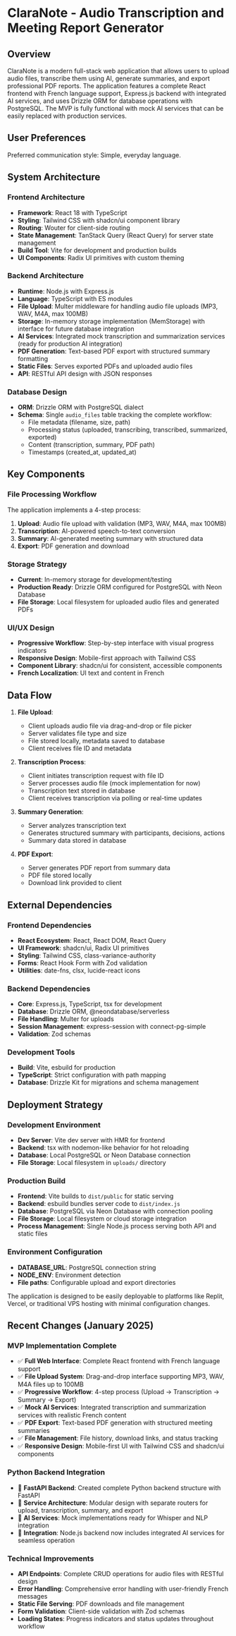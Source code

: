 # ClaraNote - Audio Transcription and Meeting Report Generator

## Overview

ClaraNote is a modern full-stack web application that allows users to upload audio files, transcribe them using AI, generate summaries, and export professional PDF reports. The application features a complete React frontend with French language support, Express.js backend with integrated AI services, and uses Drizzle ORM for database operations with PostgreSQL. The MVP is fully functional with mock AI services that can be easily replaced with production services.

## User Preferences

Preferred communication style: Simple, everyday language.

## System Architecture

### Frontend Architecture
- **Framework**: React 18 with TypeScript
- **Styling**: Tailwind CSS with shadcn/ui component library
- **Routing**: Wouter for client-side routing
- **State Management**: TanStack Query (React Query) for server state management
- **Build Tool**: Vite for development and production builds
- **UI Components**: Radix UI primitives with custom theming

### Backend Architecture
- **Runtime**: Node.js with Express.js
- **Language**: TypeScript with ES modules
- **File Upload**: Multer middleware for handling audio file uploads (MP3, WAV, M4A, max 100MB)
- **Storage**: In-memory storage implementation (MemStorage) with interface for future database integration
- **AI Services**: Integrated mock transcription and summarization services (ready for production AI integration)
- **PDF Generation**: Text-based PDF export with structured summary formatting
- **Static Files**: Serves exported PDFs and uploaded audio files
- **API**: RESTful API design with JSON responses

### Database Design
- **ORM**: Drizzle ORM with PostgreSQL dialect
- **Schema**: Single `audio_files` table tracking the complete workflow:
  - File metadata (filename, size, path)
  - Processing status (uploaded, transcribing, transcribed, summarized, exported)
  - Content (transcription, summary, PDF path)
  - Timestamps (created_at, updated_at)

## Key Components

### File Processing Workflow
The application implements a 4-step process:
1. **Upload**: Audio file upload with validation (MP3, WAV, M4A, max 100MB)
2. **Transcription**: AI-powered speech-to-text conversion
3. **Summary**: AI-generated meeting summary with structured data
4. **Export**: PDF generation and download

### Storage Strategy
- **Current**: In-memory storage for development/testing
- **Production Ready**: Drizzle ORM configured for PostgreSQL with Neon Database
- **File Storage**: Local filesystem for uploaded audio files and generated PDFs

### UI/UX Design
- **Progressive Workflow**: Step-by-step interface with visual progress indicators
- **Responsive Design**: Mobile-first approach with Tailwind CSS
- **Component Library**: shadcn/ui for consistent, accessible components
- **French Localization**: UI text and content in French

## Data Flow

1. **File Upload**:
   - Client uploads audio file via drag-and-drop or file picker
   - Server validates file type and size
   - File stored locally, metadata saved to database
   - Client receives file ID and metadata

2. **Transcription Process**:
   - Client initiates transcription request with file ID
   - Server processes audio file (mock implementation for now)
   - Transcription text stored in database
   - Client receives transcription via polling or real-time updates

3. **Summary Generation**:
   - Server analyzes transcription text
   - Generates structured summary with participants, decisions, actions
   - Summary data stored in database

4. **PDF Export**:
   - Server generates PDF report from summary data
   - PDF file stored locally
   - Download link provided to client

## External Dependencies

### Frontend Dependencies
- **React Ecosystem**: React, React DOM, React Query
- **UI Framework**: shadcn/ui, Radix UI primitives
- **Styling**: Tailwind CSS, class-variance-authority
- **Forms**: React Hook Form with Zod validation
- **Utilities**: date-fns, clsx, lucide-react icons

### Backend Dependencies
- **Core**: Express.js, TypeScript, tsx for development
- **Database**: Drizzle ORM, @neondatabase/serverless
- **File Handling**: Multer for uploads
- **Session Management**: express-session with connect-pg-simple
- **Validation**: Zod schemas

### Development Tools
- **Build**: Vite, esbuild for production
- **TypeScript**: Strict configuration with path mapping
- **Database**: Drizzle Kit for migrations and schema management

## Deployment Strategy

### Development Environment
- **Dev Server**: Vite dev server with HMR for frontend
- **Backend**: tsx with nodemon-like behavior for hot reloading
- **Database**: Local PostgreSQL or Neon Database connection
- **File Storage**: Local filesystem in `uploads/` directory

### Production Build
- **Frontend**: Vite builds to `dist/public` for static serving
- **Backend**: esbuild bundles server code to `dist/index.js`
- **Database**: PostgreSQL via Neon Database with connection pooling
- **File Storage**: Local filesystem or cloud storage integration
- **Process Management**: Single Node.js process serving both API and static files

### Environment Configuration
- **DATABASE_URL**: PostgreSQL connection string
- **NODE_ENV**: Environment detection
- **File paths**: Configurable upload and export directories

The application is designed to be easily deployable to platforms like Replit, Vercel, or traditional VPS hosting with minimal configuration changes.

## Recent Changes (January 2025)

### MVP Implementation Complete
- ✅ **Full Web Interface**: Complete React frontend with French language support
- ✅ **File Upload System**: Drag-and-drop interface supporting MP3, WAV, M4A files up to 100MB
- ✅ **Progressive Workflow**: 4-step process (Upload → Transcription → Summary → Export)
- ✅ **Mock AI Services**: Integrated transcription and summarization services with realistic French content
- ✅ **PDF Export**: Text-based PDF generation with structured meeting summaries
- ✅ **File Management**: File history, download links, and status tracking
- ✅ **Responsive Design**: Mobile-first UI with Tailwind CSS and shadcn/ui components

### Python Backend Integration
- 📁 **FastAPI Backend**: Created complete Python backend structure with FastAPI
- 🔧 **Service Architecture**: Modular design with separate routers for upload, transcription, summary, and export
- 🤖 **AI Services**: Mock implementations ready for Whisper and NLP integration
- 🔄 **Integration**: Node.js backend now includes integrated AI services for seamless operation

### Technical Improvements
- **API Endpoints**: Complete CRUD operations for audio files with RESTful design
- **Error Handling**: Comprehensive error handling with user-friendly French messages
- **Static File Serving**: PDF downloads and file management
- **Form Validation**: Client-side validation with Zod schemas
- **Loading States**: Progress indicators and status updates throughout workflow